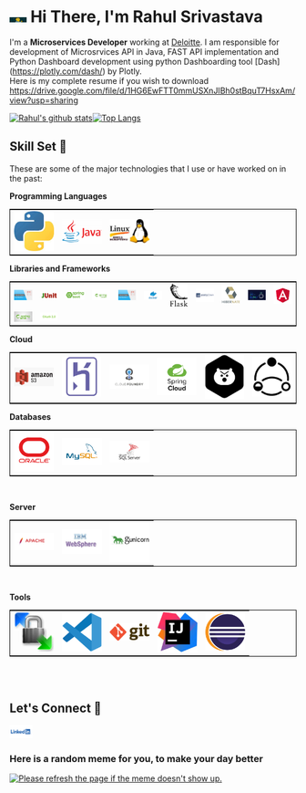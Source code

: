 
<h1><img  src="Media/hello-there.gif" width="30px"> Hi There, I'm Rahul Srivastava </h1>

I'm a **Microservices Developer** working at [Deloitte](https://www2.deloitte.com/in/en.html). I am responsible for development of Microsrvices API in Java, FAST API implementation and Python Dashboard development using python Dashboarding tool [Dash] (https://plotly.com/dash/) by Plotly.<br>
Here is my complete resume if you wish to download https://drive.google.com/file/d/1HG6EwFTT0mmUSXnJIBh0stBquT7HsxAm/view?usp=sharing

[![Rahul's github stats](https://github-readme-stats.vercel.app/api?username=RahulShrivastava1992&theme=tokyonight)](https://github.com/RahulShrivastava1992/github-readme-stats)[![Top Langs](https://github-readme-stats.vercel.app/api/top-langs/?username=RahulShrivastava1992&layout=compact)](https://github.com/RahulShrivastava1992/github-readme-stats)
## Skill Set :muscle:

These are some of the major technologies that I use or have worked on in the past:

**Programming Languages**

<table style="border: 1px solid black;"> 
<tr> 
<td><img title="Python" alt="Python" width="70px" src="Media/python.jpg" /></td><td><img alt="Java" title="Java" width="70px" src="Media/JavaLogo.png"></td><td><img title="Shell Script" alt="shell script" width="70px" src="Media/shell.jpg">
</td>
</tr> 
</table>

**Libraries and Frameworks**

<table style="border: 1px solid black;"> 
<tr> 
<td><img title="Java Executors" alt="Java Executors" width="70px" src="Media/Executors.jpg"></td><td><img title="Junit" alt="Junit" width="70px" src="Media/junit.png"></td><td><img title="SpringBoot" alt="SpringBoot" width="70px" src="Media/Springboot.png"></td><td><img title="Spring Security" alt="SpringSecurity" width="70px" src="Media/SpringSecurity.png"></td><td><img title="Java Executors" alt="Java Executors" width="70px" src="Media/Executors.jpg"></td><td><img title="Docker" alt="Docker" width="70px" src="Media/docker.png"></td><td><img title="Flask" alt="Flask" width="70px" src="Media/Flask.png"></td><td><img title="Python Dash" alt="Python Dash" width="70px" src="Media/Dash.png"></td><td><img title="Hibernate" alt="Hibernate" width="70px" src="Media/Hibernate.png"></td><td><img title="SLF4J" alt="SLF4J" width="70px" src="Media/slf4j.png"></td><td><img title="Angular" alt="Angular" width="70px" src="Media/Angular.png"></td>
</tr><tr>
<td><img title="SJR 352 Spring Batch" alt="SJR 352 Spring Batch" width="70px" src="Media/Spring Batch.jpg"></td><td><img title="OAuth" alt="OAuth" width="70px" src="Media/OAuth2.0.png"></td>
</tr> </table>

**Cloud**

<table style="border: 1px solid black;"> 
<tr> 
<td><img title="Amazon S3" alt="Amazon S3" width="70px" src="Media/AmazonS3.png"></td><td><img title="Heroku" alt="Heroku" width="70px" src="Media/Heroku.png"></td><td><img title="Pivotal Cloud Foundry" alt="PCF" width="70px" src="Media/pcf.png"></td>
<td> <img title="Spring Cloud" alt="SpringCloud" width="70px" src="Media/springCloud.png"></td>
<td> <img title="Hystrix" alt="Hystrix" width="70px" src="Media/Hystrix.png"></td>
<td> <img title="Resilience4J" alt="Resilience4J" width="70px" src="Media/Resilience.png"></td>
</tr> 
</table>



**Databases**

<table style="border: 1px solid black;"> 
<tr> 
<td><img title="Oracle" alt="Oracle" width="70px" src="Media/Oracle.png"></td>
<td> <img title="MSSql Server" alt="MSSQL" width="70px" src="Media/mysql logo.png"></td>
<td> <img title="MySql" alt="MySql" width="70px" src="Media/MySql.png"></td>
</tr> 
</table>
<br>



**Server**

<table style="border: 1px solid black;"> 
<tr> 
<td><img title="Apache" alt="Apache" width="70px" src="Media/Apache.png"></td>
<td><img title="IBM Websphere" alt="IBM Websphere" width="70px" src="Media/IBMWebspherejpg.jpg"></td>
<td> <img title="Gunicorn" alt="Gunicorn" width="70px" src="Media/guicorn.png"></td>
</tr> 
</table>
<br>


**Tools**

<table style="border: 1px solid black;"> 
<tr> 
<td><img title="WinScp" alt="WinScp" width="70px" src="Media/winscp.jpg"></td>
<td><img title="VS Code" alt="VS Code" width="70px" src="Media/vscode.png"></td>
<td> <img title="git" alt="git" width="70px" src="Media/git.png"></td>
<td> <img title="IntelliJ" alt="IntelliJ" width="70px" src="Media/IntelliJ.jpg"></td>
<td> <img title="Eclipse" alt="Eclipse" width="70px" src="Media/eclipse.png"></td>
</tr> 
</table>
<br>


<br>

## Let's Connect :handshake:

<a href="https://www.linkedin.com/in/rahul-shrivastava-842514116/"><img src="Media/linkedin.png" width="40"></a>


### Here is a random meme for you, to make your day better
<a href="https://github.com/techytushar/random-memer"><img src='https://random-memer.herokuapp.com/' title="Meme" alt="Please refresh the page if the meme doesn't show up." height="400"></a>


